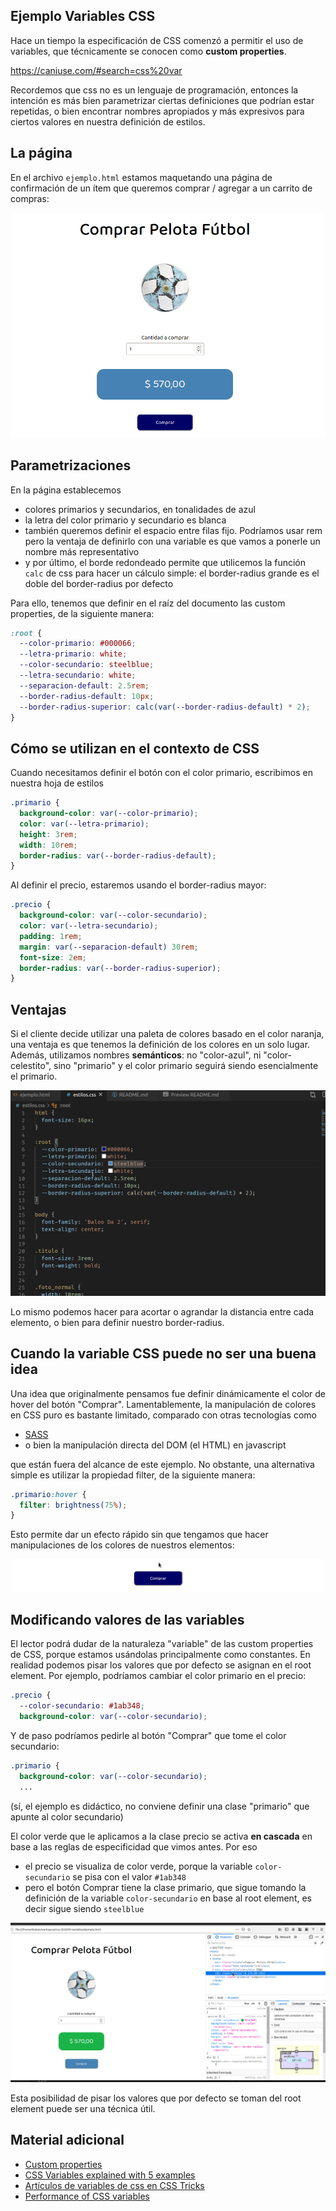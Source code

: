 
## Ejemplo Variables CSS

Hace un tiempo la especificación de CSS comenzó a permitir el uso de variables, que técnicamente se conocen como **custom properties**. 

https://caniuse.com/#search=css%20var

Recordemos que css no es un lenguaje de programación, entonces la intención es más bien parametrizar ciertas definiciones que podrían estar repetidas, o bien encontrar nombres apropiados y más expresivos para ciertos valores en nuestra definición de estilos.

## La página

En el archivo `ejemplo.html` estamos maquetando una página de confirmación de un ítem que queremos comprar / agregar a un carrito de compras:

![página principal](./images/paginaPrincipal.png)

## Parametrizaciones

En la página establecemos

- colores primarios y secundarios, en tonalidades de azul
- la letra del color primario y secundario es blanca
- también queremos definir el espacio entre filas fijo. Podríamos usar rem pero la ventaja de definirlo con una variable es que vamos a ponerle un nombre más representativo
- y por último, el borde redondeado permite que utilicemos la función `calc` de css para hacer un cálculo simple: el border-radius grande es el doble del border-radius por defecto

Para ello, tenemos que definir en el raíz del documento las custom properties, de la siguiente manera:

```css
:root {
  --color-primario: #000066;
  --letra-primario: white;
  --color-secundario: steelblue;
  --letra-secundario: white;
  --separacion-default: 2.5rem;
  --border-radius-default: 10px;
  --border-radius-superior: calc(var(--border-radius-default) * 2);
}
```

## Cómo se utilizan en el contexto de CSS

Cuando necesitamos definir el botón con el color primario, escribimos en nuestra hoja de estilos

```css
.primario {
  background-color: var(--color-primario);
  color: var(--letra-primario);
  height: 3rem;
  width: 10rem;
  border-radius: var(--border-radius-default);
}
```

Al definir el precio, estaremos usando el border-radius mayor:

```css
.precio {
  background-color: var(--color-secundario);
  color: var(--letra-secundario);
  padding: 1rem;
  margin: var(--separacion-default) 30rem;
  font-size: 2em;
  border-radius: var(--border-radius-superior);
}
```

## Ventajas

Si el cliente decide utilizar una paleta de colores basado en el color naranja, una ventaja es que tenemos la definición de los colores en un solo lugar. Además, utilizamos nombres **semánticos**: no "color-azul", ni "color-celestito", sino "primario" y el color primario seguirá siendo esencialmente el primario.

![cambiando la paleta de colores](./images/changingColors.gif)

Lo mismo podemos hacer para acortar o agrandar la distancia entre cada elemento, o bien para definir nuestro border-radius.

## Cuando la variable CSS puede no ser una buena idea

Una idea que originalmente pensamos fue definir dinámicamente el color de hover del botón "Comprar". Lamentablemente, la manipulación de colores en CSS puro es bastante limitado, comparado con otras tecnologías como

- [SASS](https://thoughtbot.com/blog/controlling-color-with-sass-color-functions)
- o bien la manipulación directa del DOM (el HTML) en javascript

que están fuera del alcance de este ejemplo. No obstante, una alternativa simple es utilizar la propiedad filter, de la siguiente manera:

```css
.primario:hover {
  filter: brightness(75%);
}
```

Esto permite dar un efecto rápido sin que tengamos que hacer manipulaciones de los colores de nuestros elementos:

![hovering button](./images/hoverButton.gif)

## Modificando valores de las variables

El lector podrá dudar de la naturaleza "variable" de las custom properties de CSS, porque estamos usándolas principalmente como constantes. En realidad podemos pisar los valores que por defecto se asignan en el root element. Por ejemplo, podríamos cambiar el color primario en el precio:

```css
.precio {
  --color-secundario: #1ab348;
  background-color: var(--color-secundario);
```

Y de paso podríamos pedirle al botón "Comprar" que tome el color secundario:

```css
.primario {
  background-color: var(--color-secundario);
  ...
```

(sí, el ejemplo es didáctico, no conviene definir una clase "primario" que apunte al color secundario)

El color verde que le aplicamos a la clase precio se activa **en cascada** en base a las reglas de especificidad que vimos antes. Por eso

- el precio se visualiza de color verde, porque la variable `color-secundario` se pisa con el valor `#1ab348`
- pero el botón Comprar tiene la clase primario, que sigue tomando la definición de la variable `color-secundario` en base al root element, es decir sigue siendo `steelblue`

![overriding variables](./images/overridingVariables.gif)

Esta posibilidad de pisar los valores que por defecto se toman del root element puede ser una técnica útil.


## Material adicional

- [Custom properties](https://developer.mozilla.org/es/docs/Web/CSS/Using_CSS_custom_properties)
- [CSS Variables explained with 5 examples](https://codeburst.io/css-variables-explained-with-5-examples-84adaffaa5bd)
- [Artículos de variables de css en CSS Tricks](https://css-tricks.com/guides/css-custom-properties/)
- [Performance of CSS variables](https://lisilinhart.info/posts/css-variables-performance)

